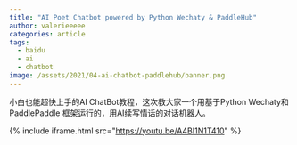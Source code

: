 ```yaml
---
title: "AI Poet Chatbot powered by Python Wechaty & PaddleHub"
author: valerieeeee
categories: article
tags:
  - baidu
  - ai
  - chatbot
image: /assets/2021/04-ai-chatbot-paddlehub/banner.png
---
```


小白也能超快上手的AI ChatBot教程，这次教大家一个用基于Python Wechaty和 PaddlePaddle 框架运行的，用AI续写情话的对话机器人。

{% include iframe.html src="https://youtu.be/A4BI1N1T410" %}
